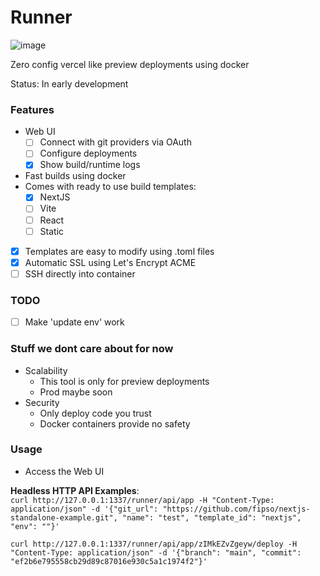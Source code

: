 # Runner

![image](https://github.com/fipso/runner/assets/8930842/55deb1c7-d3c4-4825-aced-f352e5153a5c)

Zero config vercel like preview deployments using docker

Status: In early development

### Features
- Web UI
  - [ ] Connect with git providers via OAuth
  - [ ] Configure deployments
  - [x] Show build/runtime logs
- Fast builds using docker
- Comes with ready to use build templates:
  - [x] NextJS
  - [ ] Vite
  - [ ] React
  - [ ] Static
- [x] Templates are easy to modify using .toml files
- [x] Automatic SSL using Let's Encrypt ACME
- [ ] SSH directly into container

### TODO
- [ ] Make 'update env' work

### Stuff we dont care about for now
- Scalability
  - This tool is only for preview deployments
  - Prod maybe soon
- Security
  - Only deploy code you trust
  - Docker containers provide no safety

### Usage
- Access the Web UI

**Headless HTTP API Examples**:  
`curl http://127.0.0.1:1337/runner/api/app -H "Content-Type: application/json" -d '{"git_url": "https://github.com/fipso/nextjs-standalone-example.git", "name": "test", "template_id": "nextjs", "env": ""}'`  
  
`curl http://127.0.0.1:1337/runner/api/app/zIMkEZvZgeyw/deploy -H "Content-Type: application/json" -d '{"branch": "main", "commit": "ef2b6e795558cb29d89c87016e930c5a1c1974f2"}'`  

